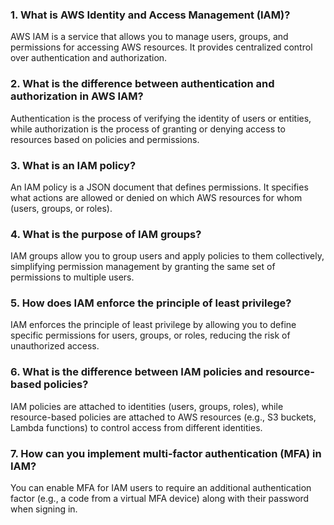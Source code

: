 ### 1. What is AWS Identity and Access Management (IAM)?
AWS IAM is a service that allows you to manage users, groups, and permissions for accessing AWS resources. It provides centralized control over authentication and authorization.
### 2. What is the difference between authentication and authorization in AWS IAM?
Authentication is the process of verifying the identity of users or entities, while authorization is the process of granting or denying access to resources based on policies and permissions.
### 3. What is an IAM policy?
An IAM policy is a JSON document that defines permissions. It specifies what actions are allowed or denied on which AWS resources for whom (users, groups, or roles).
### 4. What is the purpose of IAM groups?
IAM groups allow you to group users and apply policies to them collectively, simplifying permission management by granting the same set of permissions to multiple users.
### 5. How does IAM enforce the principle of least privilege?
IAM enforces the principle of least privilege by allowing you to define specific permissions for users, groups, or roles, reducing the risk of unauthorized access.
### 6. What is the difference between IAM policies and resource-based policies?
IAM policies are attached to identities (users, groups, roles), while resource-based policies are attached to AWS resources (e.g., S3 buckets, Lambda functions) to control access from different identities.

### 7. How can you implement multi-factor authentication (MFA) in IAM?
You can enable MFA for IAM users to require an additional authentication factor (e.g., a code from a virtual MFA device) along with their password when signing in.